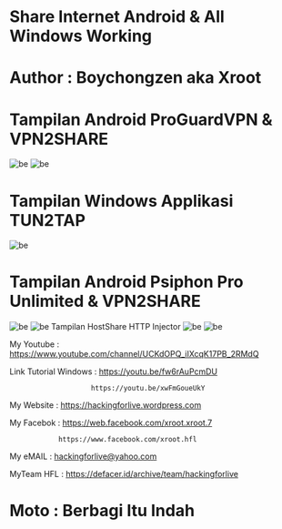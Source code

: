# Share Internet Android & All Windows Working 

# Author : Boychongzen aka Xroot

# Tampilan Android ProGuardVPN & VPN2SHARE 
![be](https://raw.githubusercontent.com/boychongzen18/Sharing_Internet/master/ProGuardVPN.jpg)
![be](https://raw.githubusercontent.com/boychongzen18/Sharing_Internet/master/VPN2SHARE.jpg)
# Tampilan Windows Applikasi TUN2TAP
![be](https://raw.githubusercontent.com/boychongzen18/Sharing_Internet/master/win1.jpg)
# Tampilan Android Psiphon Pro Unlimited & VPN2SHARE 
![be](https://raw.githubusercontent.com/boychongzen18/Sharing_Internet/master/share.jpg)
![be](https://raw.githubusercontent.com/boychongzen18/Sharing_Internet/master/share1.jpg)
Tampilan HostShare HTTP Injector
![be](https://raw.githubusercontent.com/boychongzen18/Sharing_Internet/master/hostpot1.jpg)
![be](https://raw.githubusercontent.com/boychongzen18/Sharing_Internet/master/hostpot.jpg)

My Youtube    : https://www.youtube.com/channel/UCKdOPQ_iIXcqK17PB_2RMdQ

Link Tutorial Windows : https://youtu.be/fw6rAuPcmDU

                        https://youtu.be/xwFmGoueUkY

My Website    : https://hackingforlive.wordpress.com

My Facebok    : https://web.facebook.com/xroot.xroot.7

                https://www.facebook.com/xroot.hfl

My eMAIL      : hackingforlive@yahoo.com

MyTeam HFL    : https://defacer.id/archive/team/hackingforlive

# Moto : Berbagi Itu Indah
